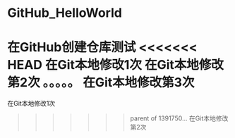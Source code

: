 # GitHub_HelloWorld
在GitHub创建仓库测试
<<<<<<< HEAD
在Git本地修改1次
在Git本地修改第2次 。。。。。
在Git本地修改第3次
=======
在Git本地修改1次
>>>>>>> parent of 1391750... 在Git本地修改第2次

